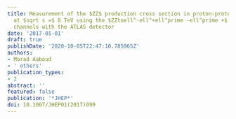 ```yaml
---
title: Measurement of the $ZZ$ production cross section in proton-proton collisions
  at $sqrt s =$ 8 TeV using the $ZZtoell^-ell^+ell^prime -ell^prime +$ and $ZZtoell^-ell^+νbarν$
  channels with the ATLAS detector
date: '2017-01-01'
draft: true
publishDate: '2020-10-05T22:47:10.785965Z'
authors:
- Morad Aaboud
- ' others'
publication_types:
- 2
abstract: ''
featured: false
publication: '*JHEP*'
doi: 10.1007/JHEP01(2017)099
---
```


